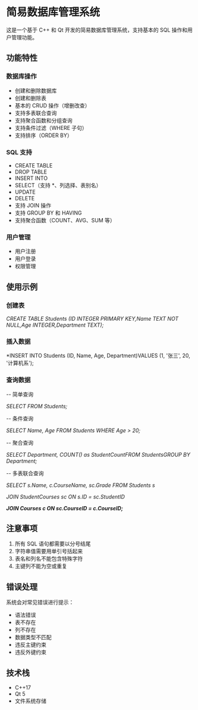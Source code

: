# 简易数据库管理系统

这是一个基于 C++ 和 Qt 开发的简易数据库管理系统，支持基本的 SQL 操作和用户管理功能。

## 功能特性

### 数据库操作

- 创建和删除数据库
- 创建和删除表
- 基本的 CRUD 操作（增删改查）
- 支持多表联合查询
- 支持聚合函数和分组查询
- 支持条件过滤（WHERE 子句）
- 支持排序（ORDER BY）

### SQL 支持

- CREATE TABLE
- DROP TABLE
- INSERT INTO
- SELECT（支持 *、列选择、表别名）
- UPDATE
- DELETE
- 支持 JOIN 操作
- 支持 GROUP BY 和 HAVING
- 支持聚合函数（COUNT、AVG、SUM 等）

### 用户管理

- 用户注册
- 用户登录
- 权限管理

## 使用示例

### 创建表

*CREATE TABLE Students (ID INTEGER PRIMARY KEY,Name TEXT NOT NULL,Age INTEGER,Department TEXT);*

### 插入数据

*INSERT INTO Students (ID, Name, Age, Department)VALUES (1, '张三', 20, '计算机系');

### 查询数据

-- 简单查询

*SELECT FROM Students;*

-- 条件查询

*SELECT Name, Age FROM Students WHERE Age > 20;*

-- 聚合查询

*SELECT Department, COUNT() as StudentCountFROM StudentsGROUP BY Department;*

-- 多表联合查询

*SELECT s.Name, c.CourseName, sc.Grade FROM Students s*

*JOIN StudentCourses sc ON s.ID = sc.StudentID*

***JOIN Courses c ON sc.CourseID = c.CourseID;***


## 注意事项

1. 所有 SQL 语句都需要以分号结尾
2. 字符串值需要用单引号括起来
3. 表名和列名不能包含特殊字符
4. 主键列不能为空或重复

## 错误处理

系统会对常见错误进行提示：

- 语法错误
- 表不存在
- 列不存在
- 数据类型不匹配
- 违反主键约束
- 违反外键约束

## 技术栈

- C++17
- Qt 5
- 文件系统存储
